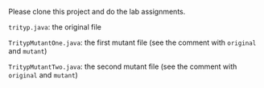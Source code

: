Please clone this project and do the lab assignments.

`trityp.java`:  the original file

`TritypMutantOne.java`: the first mutant file (see the comment with `original` and `mutant`)

`TritypMutantTwo.java`: the second mutant file  (see the comment with `original` and `mutant`)
